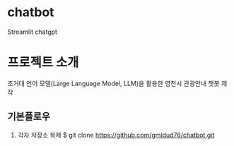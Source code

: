# chatbot
Streamlit chatgpt 

# 프로젝트 소개 
초거대 언어 모델(Large Language Model, LLM)을 활용한 영천시 관광안내 챗봇 제작

## 기본플로우
1. 각자 저장소 복제
   $ git clone https://github.com/gmldud76/chatbot.git
